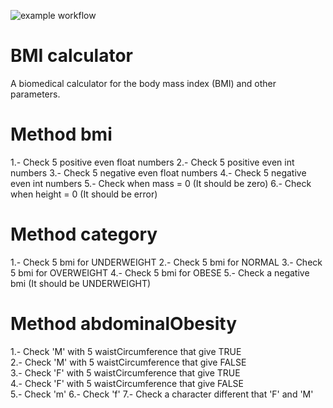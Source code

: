 ![example workflow](https://github.com/jmhorcas/bmicalc/actions/workflows/maven.yml/badge.svg)

# BMI calculator
A biomedical calculator for the body mass index (BMI) and other parameters.

# Method bmi
1.- Check 5 positive even float numbers
2.- Check 5 positive even int numbers
3.- Check 5 negative even float numbers
4.- Check 5 negative even int numbers
5.- Check when mass = 0 (It should be zero)
6.- Check when height = 0 (It should be error)

# Method category
1.- Check 5 bmi for UNDERWEIGHT
2.- Check 5 bmi for NORMAL
3.- Check 5 bmi for OVERWEIGHT
4.- Check 5 bmi for OBESE
5.- Check a negative bmi (It should be UNDERWEIGHT)

# Method abdominalObesity
1.- Check 'M' with 5 waistCircumference that give TRUE     
2.- Check 'M' with 5 waistCircumference that give FALSE  
3.- Check 'F' with 5 waistCircumference that give TRUE  
4.- Check 'F' with 5 waistCircumference that give FALSE  
5.- Check 'm' 
6.- Check 'f' 
7.- Check a character different that 'F' and 'M'